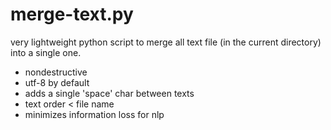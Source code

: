 # merge-text.py
very lightweight python script to merge all text file (in the current directory) into a single one.
- nondestructive
- utf-8 by default
- adds a single 'space' char between texts
- text order < file name
- minimizes information loss for nlp
